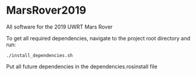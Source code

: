 # MarsRover2019
All software for the 2019 UWRT Mars Rover 


To get all required dependencies, navigate to the project root directory and run: 
```
./install_dependencies.sh
```
Put all future dependencies in the dependencies.rosinstall file
